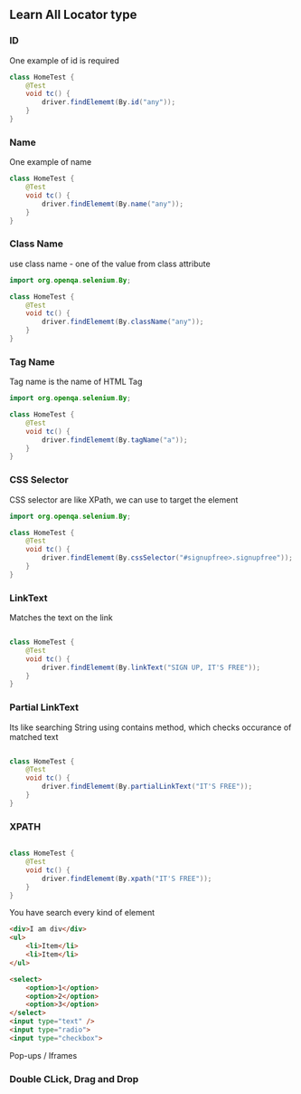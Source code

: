 ## Learn All Locator type 

### ID 
One example of id is required 
```java
class HomeTest {
    @Test
    void tc() {
        driver.findElememt(By.id("any"));
    }
}
```

### Name 
One example of name
```java
class HomeTest {
    @Test
    void tc() {
        driver.findElememt(By.name("any"));
    }
}
```
### Class Name
use class name - one of the value from class attribute

```java
import org.openqa.selenium.By;

class HomeTest {
    @Test
    void tc() {
        driver.findElememt(By.className("any"));
    }
}
```
### Tag Name
Tag name is the name of HTML Tag 
```java
import org.openqa.selenium.By;

class HomeTest {
    @Test
    void tc() {
        driver.findElememt(By.tagName("a"));
    }
}
```
### CSS Selector 
CSS selector are like XPath, we can use to target the element 
```java
import org.openqa.selenium.By;

class HomeTest {
    @Test
    void tc() {
        driver.findElememt(By.cssSelector("#signupfree>.signupfree"));
    }
}
```

### LinkText
Matches the text on the link

```java

class HomeTest {
    @Test
    void tc() {
        driver.findElememt(By.linkText("SIGN UP, IT'S FREE"));
    }
}
```

### Partial LinkText
Its like searching String using contains method, which checks occurance of matched text

```java

class HomeTest {
    @Test
    void tc() {
        driver.findElememt(By.partialLinkText("IT'S FREE"));
    }
}
```

### XPATH

```java

class HomeTest {
    @Test
    void tc() {
        driver.findElememt(By.xpath("IT'S FREE"));
    }
}
```
You have search every kind of element 
```html
<div>I am div</div>
<ul>
    <li>Item</li>
    <li>Item</li>
</ul>

<select>
    <option>1</option>
    <option>2</option>
    <option>3</option>
</select>
<input type="text" /> 
<input type="radio">
<input type="checkbox">
```

Pop-ups / Iframes
### Double CLick, Drag and Drop 
